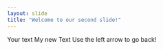 ```yaml
---
layout: slide
title: "Welcome to our second slide!"
---
```

Your text My new Text
Use the left arrow to go back!
